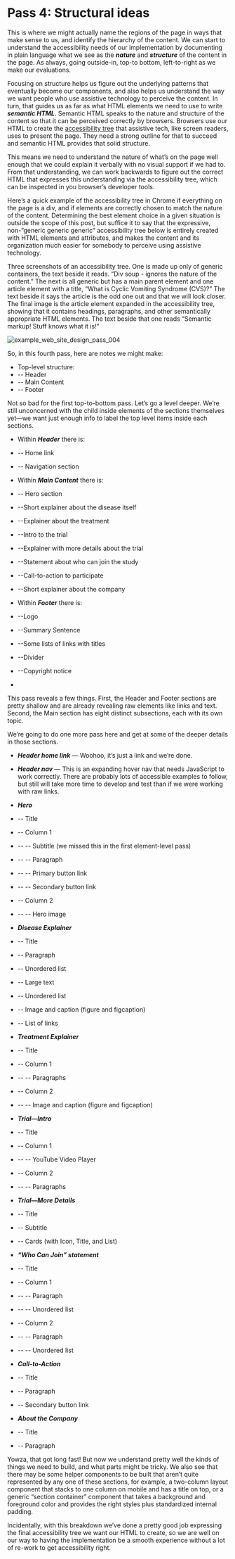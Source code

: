 # Pass 4: Structural ideas

This is where we might actually name the regions of the page in ways that make sense to us, and identify the hierarchy of the content. We can start to understand the accessibility needs of our implementation by documenting in plain language what we see as the ***nature*** and ***structure*** of the content in the page. As always, going outside-in, top-to bottom, left-to-right as we make our evaluations.

Focusing on structure helps us figure out the underlying patterns that eventually become our components, and also helps us understand the way we want people who use assistive technology to perceive the content. In turn, that guides us as far as what HTML elements we need to use to write ***semantic HTML***. Semantic HTML speaks to the nature and structure of the content so that it can be perceived correctly by browsers. Browsers use our HTML to create the [accessibility tree](https://developer.mozilla.org/en-US/docs/Glossary/Accessibility_tree) that assistive tech, like screen readers, uses to present the page. They need a strong outline for that to succeed and semantic HTML provides that solid structure.

This means we need to understand the nature of what’s on the page well enough that we could explain it verbally with no visual support if we had to. From that understanding, we can work backwards to figure out the correct HTML that expresses this understanding via the accessibility tree, which can be inspected in you browser’s developer tools.

Here’s a quick example of the accessibility tree in Chrome if everything on the page is a div, and if elements are correctly chosen to match the nature of the content. Determining the best element choice in a given situation is outside the scope of this post, but suffice it to say that the expressive, non-”generic generic generic” accessibility tree below is entirely created with HTML elements and attributes, and makes the content and its organization much easier for somebody to perceive using assistive technology.

Three screenshots of an accessibility tree. One is made up only of generic containers, the text beside it reads. “Div soup - ignores the nature of the content.” The next is all generic but has a main parent element and one article element with a title, “What is Cyclic Vomiting Syndrome (CVS)?” The text beside it says the article is the odd one out and that we will look closer. The final image is the article element expanded in the accessibility tree, showing that it contains headings, paragraphs, and other semantically appropriate HTML elements. The text beside that one reads “Semantic markup! Stuff knows what it is!”

![example_web_site_design_pass_004](https://user-images.githubusercontent.com/12828104/136927744-5912ca8d-7de0-40b1-b269-6aedf292546b.png)

So, in this fourth pass, here are notes we might make:

- Top-level structure:
- -- Header
- -- Main Content
- -- Footer

Not so bad for the first top-to-bottom pass. Let’s go a level deeper. We’re still unconcerned with the child inside elements of the sections themselves yet—we want just enough info to label the top level items inside each sections.

- Within ***Header*** there is:
- -- Home link
- -- Navigation section

- Within ***Main Content*** there is:
- -- Hero section
- --Short explainer about the disease itself
- --Explainer about the treatment
- --Intro to the trial
- --Explainer with more details about the trial
- --Statement about who can join the study
- --Call-to-action to participate
- --Short explainer about the company

- Within ***Footer*** there is:
- --Logo
- --Summary Sentence
- --Some lists of links with titles
- --Divider
- --Copyright notice
- 
This pass reveals a few things. First, the Header and Footer sections are pretty shallow and are already revealing raw elements like links and text. Second, the Main section has eight distinct subsections, each with its own topic.

We’re going to do one more pass here and get at some of the deeper details in those sections.

- ***Header home link*** — Woohoo, it’s just a link and we’re done.

- ***Header nav*** — This is an expanding hover nav that needs JavaScript to work correctly. There are probably lots of accessible examples to follow, but still will take more time to develop and test than if we were working with raw links.

- ***Hero***
- -- Title
- -- Column 1
- -- -- Subtitle (we missed this in the first element-level pass)
- -- -- Paragraph
- -- -- Primary button link
- -- -- Secondary button link
- -- Column 2
- -- -- Hero image

- ***Disease Explainer***
- -- Title
- -- Paragraph
- -- Unordered list
- -- Large text
- -- Unordered list
- -- Image and caption (figure and figcaption)
- -- List of links

- ***Treatment Explainer***
- -- Title
- -- Column 1
- -- -- Paragraphs
- -- Column 2
- -- -- Image and caption (figure and figcaption)

- ***Trial—Intro***
- -- Title
- -- Column 1
- -- -- YouTube Video Player
- -- Column 2
- -- -- Paragraphs

- ***Trial—More Details***
- -- Title
- -- Subtitle
- -- Cards (with Icon, Title, and List)

- ***“Who Can Join” statement***
- -- Title
- -- Column 1
- -- -- Paragraph
- -- -- Unordered list
- -- Column 2
- -- -- Paragraph
- -- -- Unordered list

- ***Call-to-Action***
- -- Title
- -- Paragraph
- -- Secondary button link

- ***About the Company***
- -- Title
- -- Paragraph

Yowza, that got long fast! But now we understand pretty well the kinds of things we need to build, and what parts might be tricky. We also see that there may be some helper components to be built that aren’t quite represented by any one of these sections, for example, a two-column layout component that stacks to one column on mobile and has a title on top, or a generic “section container” component that takes a background and foreground color and provides the right styles plus standardized internal padding.

Incidentally, with this breakdown we’ve done a pretty good job expressing the final accessibility tree we want our HTML to create, so we are well on our way to having the implementation be a smooth experience without a lot of re-work to get accessibility right.
